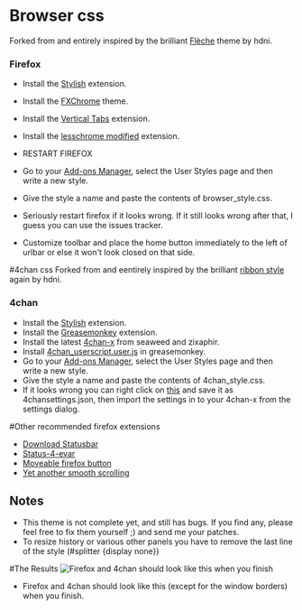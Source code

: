 # Browser css
Forked from and entirely inspired by the brilliant [Flèche](https://github.com/hdni/Fleche) theme by hdni. 

### Firefox
* Install the [Stylish](https://addons.mozilla.org/en-US/firefox/addon/stylish/) extension.
* Install the [FXChrome](https://addons.mozilla.org/en-US/firefox/addon/fxchrome/) theme.
* Install the [Vertical Tabs](https://addons.mozilla.org/en-us/firefox/addon/vertical-tabs/) extension.
* Install the [lesschrome modified](https://addons.mozilla.org/en-US/firefox/addon/lesschrome-modified/) extension.
* RESTART FIREFOX
* Go to your [Add-ons Manager](about:addons), select the User Styles page and then write a new style.
* Give the style a name and paste the contents of browser_style.css.
* Seriously restart firefox if it looks wrong. If it still looks wrong after that, I guess you can use the issues tracker.

* Customize toolbar and place the home button immediately to the left of urlbar or else it won't look closed on that side. 

#4chan css
Forked from and eentirely inspired by the brilliant [ribbon style](https://github.com/hdni/user-styles) again by hdni.

### 4chan
* Install the [Stylish](https://addons.mozilla.org/en-US/firefox/addon/stylish/) extension.
* Install the [Greasemonkey](https://addons.mozilla.org/en-US/firefox/addon/greasemonkey/) extension.
* Install the latest [4chan-x](http://seaweedchan.github.io/4chan-x/) from seaweed and zixaphir.
* Install [4chan_userscript.user.js](https://github.com/offlineric/easymode/raw/master/4chan_userscript.user.js) in greasemonkey.
* Go to your [Add-ons Manager](about:addons), select the User Styles page and then write a new style.
* Give the style a name and paste the contents of 4chan_style.css.
* If it looks wrong you can right click on [this](https://raw.github.com/offlineric/easymode/master/4chan_x_settings.json) and save it as 4chansettings.json, then import the settings in to your 4chan-x from the settings dialog.

#Other recommended firefox extensions
* [Download Statusbar](https://addons.mozilla.org/en-us/firefox/addon/download-statusbar/)
* [Status-4-evar](https://addons.mozilla.org/en-us/firefox/addon/status-4-evar/)
* [Moveable firefox button](https://addons.mozilla.org/en-us/firefox/addon/movable-firefox-button/)
* [Yet another smooth scrolling](https://addons.mozilla.org/en-us/firefox/addon/yet-another-smooth-scrolling/)

## Notes
* This theme is not complete yet, and still has bugs. If you find any, please feel free to fix them yourself ;) and send me your patches.
* To resize history or various other panels you have to remove the last line of the style (#splitter {display none}) 

#The Results
![Firefox and 4chan should look like this when you finish](https://raw.github.com/offlineric/easymode/master/Screenshot%20from%202013-06-26%2009:06:55.png "The Results")
* Firefox and 4chan should look like this (except for the window borders) when you finish. 
